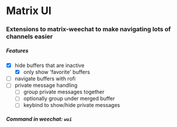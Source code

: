 # Matrix UI
### Extensions to matrix-weechat to make navigating lots of channels easier


##### Features
- [x] hide buffers that are inactive
  - [x] only show 'favorite' buffers
- [ ] navigate buffers with rofi
- [ ] private message handling
  - [ ] group private messages together
  - [ ] optionally group under merged buffer
  - [ ] keybind to show/hide private messages

##### Command in weechat: `wui`

